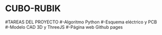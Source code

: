 # CUBO-RUBIK
#TAREAS DEL PROYECTO
#-Algoritmo Python
#-Esquema eléctrico y PCB
#-Modelo CAD 3D y ThreeJS
#-Página web Github pages
